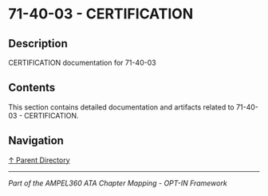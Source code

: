 # 71-40-03 - CERTIFICATION

## Description

CERTIFICATION documentation for 71-40-03

## Contents

This section contains detailed documentation and artifacts related to 71-40-03 - CERTIFICATION.

## Navigation

[↑ Parent Directory](../README.md)

---

*Part of the AMPEL360 ATA Chapter Mapping - OPT-IN Framework*
